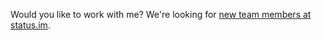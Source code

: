 Would you like to work with me?
We're looking for [new team members at status.im][1].

[1]: https://jobs.status.im/
